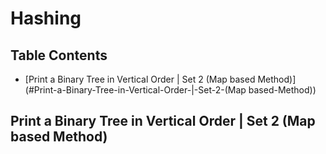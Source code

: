 # Hashing 
## Table Contents
   - [Print a Binary Tree in Vertical Order | Set 2 (Map based Method)](#Print-a-Binary-Tree-in-Vertical-Order-|-Set-2-(Map based-Method))
   
## Print a Binary Tree in Vertical Order | Set 2 (Map based Method)

